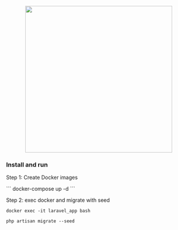 <p align="center">
    <a href="https://laravel.com" target="_blank">
        <img src="https://raw.githubusercontent.com/laravel/art/master/logo-lockup/5%20SVG/2%20CMYK/1%20Full%20Color/laravel-logolockup-cmyk-red.svg" width="400">
    </a>
</p>

### Install and run
<p>
Step 1: Create Docker images
</p>
```
docker-compose up -d
```
<p>
Step 2: exec docker and migrate with seed
</p>

```
docker exec -it laravel_app bash
```
```
php artisan migrate --seed
```
